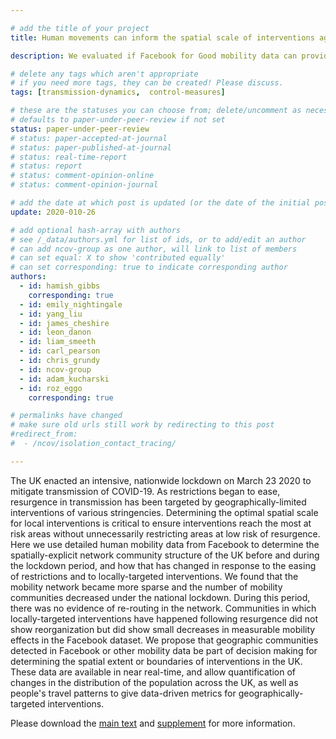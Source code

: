 ```yaml
---

# add the title of your project
title: Human movements can inform the spatial scale of interventions against COVID-19 transmission

description: We evaluated if Facebook for Good mobility data can provide information about movements within the UK and how people interact.

# delete any tags which aren't appropriate
# if you need more tags, they can be created! Please discuss.
tags: [transmission-dynamics,  control-measures] 

# these are the statuses you can choose from; delete/uncomment as necessary
# defaults to paper-under-peer-review if not set
status: paper-under-peer-review
# status: paper-accepted-at-journal
# status: paper-published-at-journal
# status: real-time-report
# status: report
# status: comment-opinion-online
# status: comment-opinion-journal

# add the date at which post is updated (or the date of the initial post, if its the initial post) in YYYY-MM-DD
update: 2020-010-26

# add optional hash-array with authors
# see /_data/authors.yml for list of ids, or to add/edit an author
# can add ncov-group as one author, will link to list of members
# can set equal: X to show 'contributed equally'
# can set corresponding: true to indicate corresponding author
authors:
  - id: hamish_gibbs
    corresponding: true
  - id: emily_nightingale
  - id: yang_liu
  - id: james_cheshire
  - id: leon_danon
  - id: liam_smeeth
  - id: carl_pearson
  - id: chris_grundy
  - id: ncov-group
  - id: adam_kucharski
  - id: roz_eggo
    corresponding: true

# permalinks have changed
# make sure old urls still work by redirecting to this post
#redirect_from:
#  - /ncov/isolation_contact_tracing/

---
```


The UK enacted an intensive, nationwide lockdown on March 23 2020 to mitigate transmission of COVID-19. As restrictions began to ease, resurgence in transmission has been targeted by geographically-limited interventions of various stringencies. Determining the optimal spatial scale for local interventions is critical to ensure interventions reach the most at risk areas without unnecessarily restricting areas at low risk of resurgence. Here we use detailed human mobility data from Facebook to determine the spatially-explicit network community structure of the UK before and during the lockdown period, and how that has changed in response to the easing of restrictions and to locally-targeted interventions. We found that the mobility network became more sparse and the number of mobility communities decreased under the national lockdown. During this period, there was no evidence of re-routing in the network. Communities in which locally-targeted interventions have happened following resurgence did not show reorganization but did show small decreases in measurable mobility effects in the Facebook dataset. We propose that geographic communities detected in Facebook or other mobility data be part of decision making for determining the spatial extent or boundaries of interventions in the UK. These data are available in near real-time, and allow quantification of changes in the distribution of the population across the UK, as well as people's travel patterns to give data-driven metrics for geographically-targeted interventions.

Please download the [main text](reports/Facebook_movement_analysis_UK-20201026.pdf) and [supplement](reports/Facebook_movement_analysis_UK-Supplemental-20201026.pdf) for more information.
